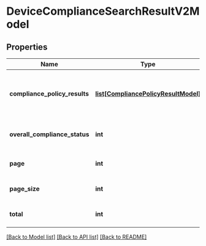 # DeviceComplianceSearchResultV2Model

## Properties
Name | Type | Description | Notes
------------ | ------------- | ------------- | -------------
**compliance_policy_results** | [**list[CompliancePolicyResultModel]**](CompliancePolicyResultModel.md) | A list of device compliance policy details and results. | [optional] 
**overall_compliance_status** | **int** | Overall compliance status of the device. | [optional] 
**page** | **int** | The result set page index. | [optional] 
**page_size** | **int** | Maximum records per page. | [optional] 
**total** | **int** | Total number of results. | [optional] 

[[Back to Model list]](../README.md#documentation-for-models) [[Back to API list]](../README.md#documentation-for-api-endpoints) [[Back to README]](../README.md)


